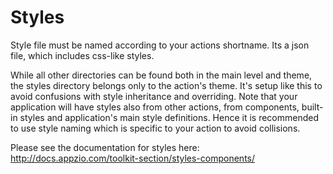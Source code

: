 # Styles

Style file must be named according to your actions shortname. Its a json file, which includes css-like styles.

While all other directories can be found both in the main level and theme, the styles directory belongs only to the action's theme. It's setup like this to avoid confusions with style inheritance and overriding. Note that your application will have styles also from other actions, from components, built-in styles and application's main style definitions. Hence it is recommended to use style naming which is specific to your action to avoid collisions.

Please see the documentation for styles here:
http://docs.appzio.com/toolkit-section/styles-components/